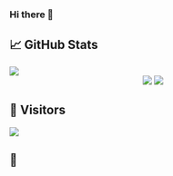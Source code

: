 ### Hi there 👋

## &#x1f4c8; GitHub Stats
<img align="center" src="https://github-readme-stats.vercel.app/api/?username=KF5-off&show_icons=true&count_private=true" />

<div align="center">
  <img vertical-align="middle" src="https://github-readme-stats.vercel.app/api?username=KF5-off&count_private=true&show_icon=true&theme=radical#">
  <img vertical-align="middle" src="https://github-readme-stats.vercel.app/api/top-langs/?username=KF5-off&theme=radical&hide=C++&layout=compact#">
</div>


## 👀  Visitors
<img src="https://profile-counter.glitch.me/KF5135/count.svg" />

## 🧠
